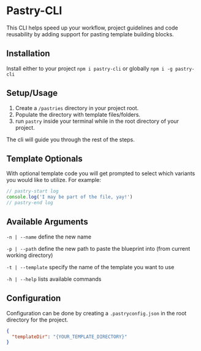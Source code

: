 # Pastry-CLI

This CLI helps speed up your workflow, project guidelines and code reusability by adding support for pasting template building blocks.

## Installation

Install either to your project `npm i pastry-cli` or globally `npm i -g pastry-cli`

## Setup/Usage

1. Create a `/pastries` directory in your project root.
2. Populate the directory with template files/folders.
3. run `pastry` inside your terminal while in the root directory of your project.

The cli will guide you through the rest of the steps.

## Template Optionals

With optional template code you will get prompted to select which variants you would like to utilize.
For example:

```javascript
// pastry-start log
console.log('I may be part of the file, yay!')
// pastry-end log
```

## Available Arguments

`-n | --name` define the new name

`-p | --path` define the new path to paste the blueprint into (from current working directory)

`-t | --template` specify the name of the template you want to use

`-h | --help` lists available commands

## Configuration

Configuration can be done by creating a `.pastryconfig.json` in the root directory for the project.

```json
{
  "templateDir": "{YOUR_TEMPLATE_DIRECTORY}"
}
```
